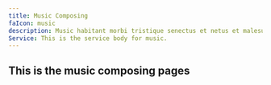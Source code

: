 ```yaml
---
title: Music Composing
faIcon: music
description: Music habitant morbi tristique senectus et netus et malesuada.
Service: This is the service body for music.
---
```


## This is the music composing pages